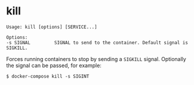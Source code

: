 <!--[metadata]>
+++
title = "kill"
description = "Forces running containers to stop."
keywords = ["fig, composition, compose, docker, orchestration, cli,  kill"]
[menu.main]
parent = "smn_compose_cli"
+++
<![end-metadata]-->

# kill

```
Usage: kill [options] [SERVICE...]

Options:
-s SIGNAL         SIGNAL to send to the container. Default signal is SIGKILL.
```

Forces running containers to stop by sending a `SIGKILL` signal. Optionally the
signal can be passed, for example:

    $ docker-compose kill -s SIGINT